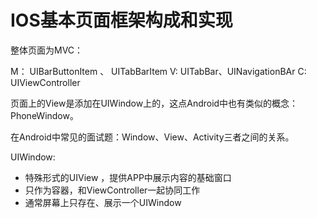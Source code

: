 # IOS基本页面框架构成和实现

整体页面为MVC：

M： UIBarButtonItem 、 UITabBarItem
V:     UITabBar、UINavigationBAr
C:    UIViewController


页面上的View是添加在UIWindow上的，这点Android中也有类似的概念：PhoneWindow。

在Android中常见的面试题：Window、View、Activity三者之间的关系。

UIWindow:

* 特殊形式的UIView ，提供APP中展示内容的基础窗口
* 只作为容器，和ViewController一起协同工作
* 通常屏幕上只存在、展示一个UIWindow
